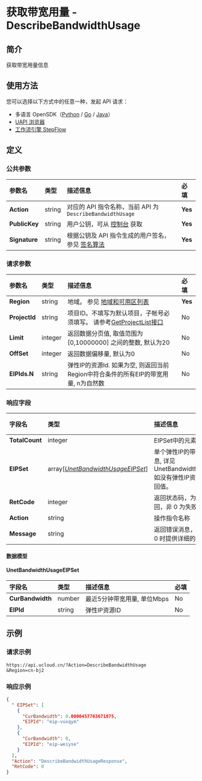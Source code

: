 # 获取带宽用量 - DescribeBandwidthUsage

## 简介

获取带宽用量信息





## 使用方法

您可以选择以下方式中的任意一种，发起 API 请求：
- 多语言 OpenSDK（[Python](https://github.com/ucloud/ucloud-sdk-python3) / [Go](https://github.com/ucloud/ucloud-sdk-go) / [Java](https://github.com/ucloud/ucloud-sdk-java)）
- [UAPI 浏览器](https://console.ucloud.cn/uapi/detail?id=DescribeBandwidthUsage)
- [工作流引擎 StepFlow](https://console.ucloud.cn/stepflow/manage/)

## 定义

### 公共参数

| 参数名 | 类型 | 描述信息 | 必填 |
|:---|:---|:---|:---|
| **Action**     | string  | 对应的 API 指令名称，当前 API 为 `DescribeBandwidthUsage`                        | **Yes** |
| **PublicKey**  | string  | 用户公钥，可从 [控制台](https://console.ucloud.cn/uapi/apikey) 获取                                             | **Yes** |
| **Signature**  | string  | 根据公钥及 API 指令生成的用户签名，参见 [签名算法](api/summary/signature.md)  | **Yes** |

### 请求参数

| 参数名 | 类型 | 描述信息 | 必填 |
|:---|:---|:---|:---|
| **Region** | string | 地域。 参见 [地域和可用区列表](api/summary/regionlist) |**Yes**|
| **ProjectId** | string | 项目ID。不填写为默认项目，子帐号必须填写。 请参考[GetProjectList接口](api/summary/get_project_list) |No|
| **Limit** | integer | 返回数据分页值, 取值范围为 [0,10000000] 之间的整数, 默认为20 |No|
| **OffSet** | integer | 返回数据偏移量, 默认为0 |No|
| **EIPIds.N** | string | 弹性IP的资源Id. 如果为空, 则返回当前 Region中符合条件的所有EIP的带宽用量, n为自然数 |No|

### 响应字段

| 字段名 | 类型 | 描述信息 | 必填 |
|:---|:---|:---|:---|
| **TotalCount** | integer | EIPSet中的元素个数 |No|
| **EIPSet** | array[[*UnetBandwidthUsageEIPSet*](#UnetBandwidthUsageEIPSet)] | 单个弹性IP的带宽用量详细信息, 详见 UnetBandwidthUsageEIPSet, 如没有弹性IP资源则没有该返回值。 |No|
| **RetCode** | integer | 返回状态码，为 0 则为成功返回，非 0 为失败 |**Yes**|
| **Action** | string | 操作指令名称 |**Yes**|
| **Message** | string | 返回错误消息，当 RetCode 非 0 时提供详细的描述信息 |No|

#### 数据模型


#### UnetBandwidthUsageEIPSet

| 字段名 | 类型 | 描述信息 | 必填 |
|:---|:---|:---|:---|
| **CurBandwidth** | number | 最近5分钟带宽用量, 单位Mbps |No|
| **EIPId** | string | 弹性IP资源ID |No|

## 示例

### 请求示例
    
```
https://api.ucloud.cn/?Action=DescribeBandwidthUsage
&Region=cn-bj2
```

### 响应示例
    
```json
{
  " EIPSet": [
    {
      "CurBandwidth": 0.0000457763671875,
      "EIPId": "eip-vuxqym"
    },
    {
      "CurBandwidth": 0,
      "EIPId": "eip-weiyse"
    }
  ],
  "Action": "DescribeBandwidthUsageResponse",
  "RetCode": 0
}
```




